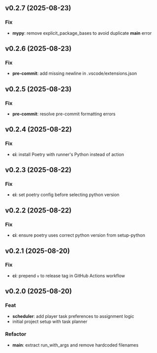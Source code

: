 ## v0.2.7 (2025-08-23)

### Fix

- **mypy**: remove explicit_package_bases to avoid duplicate __main__ error

## v0.2.6 (2025-08-23)

### Fix

- **pre-commit**: add missing newline in .vscode/extensions.json

## v0.2.5 (2025-08-23)

### Fix

- **pre-commit**: resolve pre-commit formatting errors

## v0.2.4 (2025-08-22)

### Fix

- **ci**: install Poetry with runner's Python instead of action

## v0.2.3 (2025-08-22)

### Fix

- **ci**: set poetry config before selecting python version

## v0.2.2 (2025-08-22)

### Fix

- **ci**: ensure poetry uses correct python version from setup-python

## v0.2.1 (2025-08-20)

### Fix

- **ci**: prepend `v` to release tag in GitHub Actions workflow

## v0.2.0 (2025-08-20)

### Feat

- **scheduler**: add player task preferences to assignment logic
- initial project setup with task planner

### Refactor

- **main**: extract run_with_args and remove hardcoded filenames
